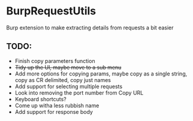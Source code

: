# BurpRequestUtils
Burp extension to make extracting details from requests a bit easier

## TODO:
* Finish copy parameters function
* ~~Tidy up the UI, maybe move to a sub menu~~
* Add more options for copying params, maybe copy as a single string, copy as CR delimited, copy just names
* Add support for selecting multiple requests
* Look into removing the port number from Copy URL
* Keyboard shortcuts?
* Come up witha less rubbish name
* Add support for response body
